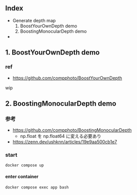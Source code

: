 ## Index

- Generate depth map
  1. BoostYourOwnDepth demo
  1. BoostingMonocularDepth demo
-

## 1. BoostYourOwnDepth demo

### ref

- https://github.com/compphoto/BoostYourOwnDepth

wip

## 2. BoostingMonocularDepth demo

### 参考

- https://github.com/compphoto/BoostingMonocularDepth
  - np.float を np.float64 に変える必要あり
- https://zenn.dev/ushknn/articles/19e9aa500cb1e7

### start

```
docker compose up
```

#### enter container

```
docker compose exec app bash
```
